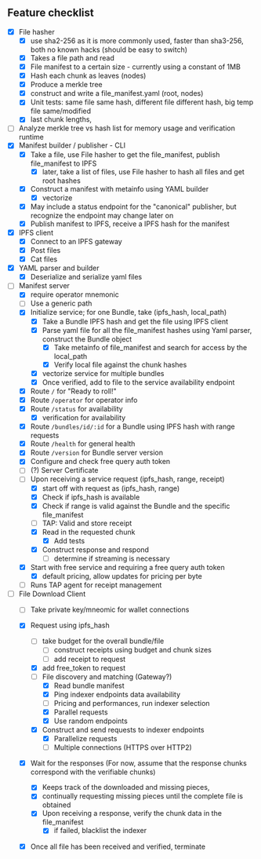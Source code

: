 
## Feature checklist

- [x] File hasher
  - [x] use sha2-256 as it is more commonly used, faster than sha3-256, both no known hacks (should be easy to switch)
  - [x] Takes a file path and read
  - [x] File manifest to a certain size - currently using a constant of 1MB
  - [X] Hash each chunk as leaves (nodes)
  - [x] Produce a merkle tree
  - [x] construct and write a file_manifest.yaml (root, nodes)
  - [x] Unit tests: same file same hash, different file different hash, big temp file same/modified
  - [x] last chunk lengths, 
- [ ] Analyze merkle tree vs hash list for memory usage and verification runtime
- [x] Manifest builder / publisher - CLI
  - [x] Take a file, use File hasher to get the file_manifest, publish file_manifest to IPFS
    - [x] later, take a list of files, use File hasher to hash all files and get root hashes 
  - [x] Construct a manifest with metainfo using YAML builder
    - [x] vectorize
  - [x] May include a status endpoint for the "canonical" publisher, but recognize the endpoint may change later on
  - [x] Publish manifest to IPFS, receive a IPFS hash for the manifest
- [x] IPFS client
  - [x] Connect to an IPFS gateway
  - [x] Post files
  - [x] Cat files
- [x] YAML parser and builder
  - [x] Deserialize and serialize yaml files
- [ ] Manifest server 
  - [x] require operator mnemonic
  - [ ] Use a generic path
  - [x] Initialize service; for one Bundle, take (ipfs_hash, local_path)
    - [x] Take a Bundle IPFS hash and get the file using IPFS client
    - [x] Parse yaml file for all the file_manifest hashes using Yaml parser, construct the Bundle object 
      - [x] Take metainfo of file_manifest and search for access by the local_path
      - [x] Verify local file against the chunk hashes
    - [x] vectorize service for multiple bundles
    - [x] Once verified, add to file to the service availability endpoint
  - [x] Route `/` for "Ready to roll!"
  - [x] Route `/operator` for operator info
  - [x] Route `/status` for availability
    - [x] verification for availability
  - [x] Route `/bundles/id/:id` for a Bundle using IPFS hash with range requests
  - [x] Route `/health` for general health
  - [x] Route `/version` for Bundle server version
  - [x] Configure and check free query auth token
  - [ ] (?) Server Certificate
  - [ ] Upon receiving a service request (ipfs_hash, range, receipt)
    - [x] start off with request as (ipfs_hash, range)
    - [x] Check if ipfs_hash is available
    - [x] Check if range is valid against the Bundle and the specific file_manifest
    - [ ] TAP: Valid and store receipt
    - [x] Read in the requested chunk
      - [x] Add tests
    - [x] Construct response and respond
      - [ ] determine if streaming is necessary
  - [x] Start with free service and requiring a free query auth token
    - [x] default pricing, allow updates for pricing per byte
  - [ ] Runs TAP agent for receipt management
- [ ] File Download Client 
  - [ ] Take private key/mneomic for wallet connections
  - [x] Request using ipfs_hash
    - [ ] take budget for the overall bundle/file
      - [ ] construct receipts using budget and chunk sizes
      - [ ] add receipt to request
    - [x] add free_token to request
    - [ ] File discovery and matching (Gateway?)
      - [x] Read bundle manifest
      - [x] Ping indexer endpoints data availability
      - [ ] Pricing and performances, run indexer selection
      - [x] Parallel requests
      - [x] Use random endpoints
    - [x] Construct and send requests to indexer endpoints 
      - [x] Parallelize requests
      - [ ] Multiple connections (HTTPS over HTTP2)
  - [x] Wait for the responses (For now, assume that the response chunks correspond with the verifiable chunks)
    - [x] Keeps track of the downloaded and missing pieces, 
    - [x] continually requesting missing pieces until the complete file is obtained
    - [x] Upon receiving a response, verify the chunk data in the file_manifest
      - [x] if failed, blacklist the indexer
  - [x] Once all file has been received and verified, terminate


